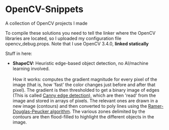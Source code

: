 # OpenCV-Snippets
A collection of OpenCV projects I made

To compile these solutions you need to tell the linker where the OpenCV libraries are located, so I uploaded my configuration file opencv_debug.props. Note that I use OpenCV 3.4.0, **linked statically**

Stuff in here:
<br>

+ **ShapeCV:** Heuristic edge-based object detection, no AI/machine learning involved. <br><br> How it works: computes the gradient magnitude for every pixel of the image (that is, how 'fast' the color changes just before and after that pixel). The gradient is then thresholded to get a binary image of edges (This is called [Canny edge detection](http://opencv-python-tutroals.readthedocs.io/en/latest/py_tutorials/py_imgproc/py_canny/py_canny.html)), which are then 'read' from the image and stored in arrays of pixels. The relevant ones are drawn in a new image (contours) and then converted to poly lines using the [Ramer-Douglas-Peucker algorithm](http://en.wikipedia.org/wiki/Ramer-Douglas-Peucker_algorithm). The various zones delimited by the contours are then flood-filled to highlight the different objects in the image.

